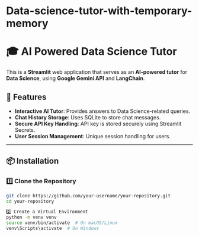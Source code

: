 # Data-science-tutor-with-temporary-memory

 # 🎓 AI Powered Data Science Tutor

This is a **Streamlit** web application that serves as an **AI-powered tutor** for **Data Science**, using **Google Gemini API** and **LangChain**.

## 🚀 Features
- **Interactive AI Tutor**: Provides answers to Data Science-related queries.
- **Chat History Storage**: Uses SQLite to store chat messages.
- **Secure API Key Handling**: API key is stored securely using Streamlit Secrets.
- **User Session Management**: Unique session handling for users.

---

## 📦 Installation

### 1️⃣ Clone the Repository
```bash
git clone https://github.com/your-username/your-repository.git
cd your-repository

2️⃣ Create a Virtual Environment
python -m venv venv
source venv/bin/activate  # On macOS/Linux
venv\Scripts\activate  # On Windows
